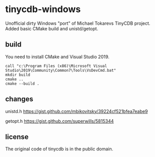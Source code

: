 # tinycdb-windows
Unofficial dirty Windows "port" of Michael Tokarevs TinyCDB project. Added basic CMake build and unistd/getopt. 

## build

You need to install CMake and Visual Studio 2019.

    call "c:\Program Files (x86)\Microsoft Visual Studio\2019\Community\Common7\Tools\VsDevCmd.bat"
    mkdir build
    cmake ..
    cmake --build .

## changes

unistd.h
https://gist.github.com/mbikovitsky/39224cf521bfea7eabe9

getopt.h
https://gist.github.com/superwills/5815344

## license

The original code of tinycdb is in the public domain.

